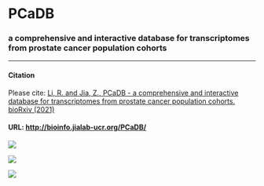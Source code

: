 # PCaDB
### a comprehensive and interactive database for transcriptomes from prostate cancer population cohorts
---

#### Citation
Please cite: [Li, R. and Jia, Z., PCaDB - a comprehensive and interactive database for transcriptomes from prostate cancer population cohorts. bioRxiv (2021)](https://www.biorxiv.org/content/10.1101/2020.10.04.325670v1)

#### URL: http://bioinfo.jialab-ucr.org/PCaDB/

![](https://github.com/rli012/PCaTranscriptome/blob/master/PCaDB.PNG)

![](https://github.com/rli012/PCaTranscriptome/blob/master/pipeline.png)

![](https://github.com/rli012/PCaTranscriptome/blob/master/analysis.png)
